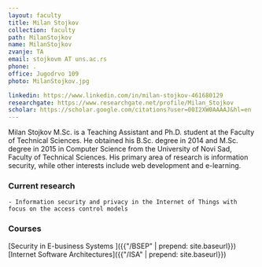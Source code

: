 ```yaml
---
layout: faculty
title: Milan Stojkov
collection: faculty
path: MilanStojkov
name: MilanStojkov
zvanje: TA
email: stojkovm AT uns.ac.rs
phone: .
office: Jugodrvo 109
photo: MilanStojkov.jpg

linkedin: https://www.linkedin.com/in/milan-stojkov-461680129
researchgate: https://www.researchgate.net/profile/Milan_Stojkov
scholar: https://scholar.google.com/citations?user=00I2XW0AAAAJ&hl=en
---
```


Milan Stojkov M.Sc. is a Teaching Assistant and Ph.D. student at the Faculty of Technical Sciences.
He obtained his B.Sc. degree in 2014 and M.Sc. degree in 2015 in Computer Science from the University of Novi Sad, Faculty of Technical Sciences.
His primary area of research is information security, while other interests include web development and e-learning.

### Current research
	- Information security and privacy in the Internet of Things with focus on the access control models

### Courses

[Security in E-business Systems ]({{"/BSEP" | prepend: site.baseurl}})   
[Internet Software Architectures]({{"/ISA" | prepend: site.baseurl}})
